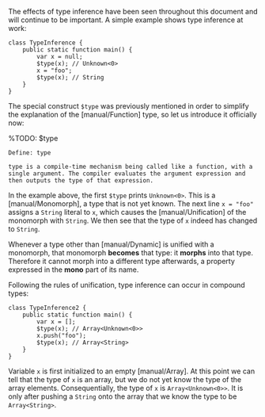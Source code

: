 The effects of type inference have been seen throughout this document and will continue to be important. A simple example shows type inference at work:

```
class TypeInference {
	public static function main() {
		var x = null;
		$type(x); // Unknown<0>
		x = "foo";
		$type(x); // String
	}
}
```
The special construct `$type` was previously mentioned in order to simplify the explanation of the [manual/Function] type, so let us introduce it officially now:

%TODO: $type
```
Define: type

type is a compile-time mechanism being called like a function, with a single argument. The compiler evaluates the argument expression and then outputs the type of that expression.
```

In the example above, the first `$type` prints `Unknown<0>`. This is a [manual/Monomorph], a type that is not yet known. The next line `x = "foo"` assigns a `String` literal to `x`, which causes the [manual/Unification] of the monomorph with `String`. We then see that the type of `x` indeed has changed to `String`.

Whenever a type other than [manual/Dynamic] is unified with a monomorph, that monomorph **becomes** that type: it **morphs** into that type. Therefore it cannot morph into a different type afterwards, a property expressed in the **mono** part of its name.

Following the rules of unification, type inference can occur in compound types:

```
class TypeInference2 {
	public static function main() {
		var x = [];
		$type(x); // Array<Unknown<0>>
		x.push("foo");
		$type(x); // Array<String>
	}
}
```
Variable `x` is first initialized to an empty [manual/Array]. At this point we can tell that the type of `x` is an array, but we do not yet know the type of the array elements. Consequentially, the type of `x` is `Array<Unknown<0>>`. It is only after pushing a `String` onto the array that we know the type to be `Array<String>`.